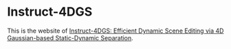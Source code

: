 # Instruct-4DGS

This is the website of [Instruct-4DGS: Efficient Dynamic Scene Editing via 4D Gaussian-based Static-Dynamic Separation](https://hanbyelcho.info/instruct-4dgs/).
